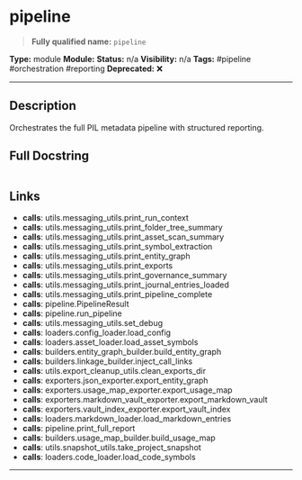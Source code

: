# pipeline
> **Fully qualified name:** `pipeline`

**Type:** module
**Module:** 
**Status:** n/a
**Visibility:** n/a
**Tags:** #pipeline #orchestration #reporting
**Deprecated:** ❌

---

## Description
Orchestrates the full PIL metadata pipeline with structured reporting.

## Full Docstring
```

```

## Links
- **calls**: utils.messaging_utils.print_run_context
- **calls**: utils.messaging_utils.print_folder_tree_summary
- **calls**: utils.messaging_utils.print_asset_scan_summary
- **calls**: utils.messaging_utils.print_symbol_extraction
- **calls**: utils.messaging_utils.print_entity_graph
- **calls**: utils.messaging_utils.print_exports
- **calls**: utils.messaging_utils.print_governance_summary
- **calls**: utils.messaging_utils.print_journal_entries_loaded
- **calls**: utils.messaging_utils.print_pipeline_complete
- **calls**: pipeline.PipelineResult
- **calls**: pipeline.run_pipeline
- **calls**: utils.messaging_utils.set_debug
- **calls**: loaders.config_loader.load_config
- **calls**: loaders.asset_loader.load_asset_symbols
- **calls**: builders.entity_graph_builder.build_entity_graph
- **calls**: builders.linkage_builder.inject_call_links
- **calls**: utils.export_cleanup_utils.clean_exports_dir
- **calls**: exporters.json_exporter.export_entity_graph
- **calls**: exporters.usage_map_exporter.export_usage_map
- **calls**: exporters.markdown_vault_exporter.export_markdown_vault
- **calls**: exporters.vault_index_exporter.export_vault_index
- **calls**: loaders.markdown_loader.load_markdown_entries
- **calls**: pipeline.print_full_report
- **calls**: builders.usage_map_builder.build_usage_map
- **calls**: utils.snapshot_utils.take_project_snapshot
- **calls**: loaders.code_loader.load_code_symbols


---
